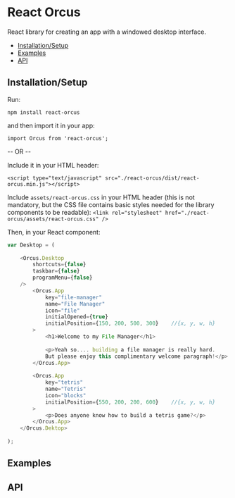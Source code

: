 React Orcus
====

React library for creating an app with a windowed desktop interface.

- [Installation/Setup](#installation)
- [Examples](#examples)
- [API](#api)

## <a name="installation"></a>Installation/Setup
Run:

`npm install react-orcus`

and then import it in your app:

`import Orcus from 'react-orcus';`

-- OR --

Include it in your HTML header:

`<script type="text/javascript" src="./react-orcus/dist/react-orcus.min.js"></script>`

Include `assets/react-orcus.css` in your HTML header (this is not mandatory, but the CSS file contains basic styles needed for the library components to be readable):
`<link rel="stylesheet" href="./react-orcus/assets/react-orcus.css" />`

Then, in your React component:
```JavaScript
var Desktop = (
    
    <Orcus.Desktop
        shortcuts={false}
        taskbar={false}
        programMenu={false}
    />
        <Orcus.App
            key="file-manager"
            name="File Manager"
            icon="file"
            initialOpened={true}
            initialPosition={150, 200, 500, 300}    //{x, y, w, h}
        >
            <h1>Welcome to my File Manager</h1>
            
            <p>Yeah so.... building a file manager is really hard.
            But please enjoy this complimentary welcome paragraph!</p>
        </Orcus.App>
        
        <Orcus.App
            key="tetris"
            name="Tetris"
            icon="blocks"
            initialPosition={550, 200, 200, 600}    //{x, y, w, h}
        >
            <p>Does anyone know how to build a tetris game?</p>
        </Orcus.App>
    </Orcus.Dektop>
    
);
```

## <a name="examples"></a>Examples

## <a name="api"></a>API
